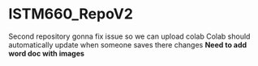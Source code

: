 # ISTM660_RepoV2
Second repository gonna fix issue so we can upload colab
Colab should automatically update when someone saves there changes
****Need to add word doc with images****
